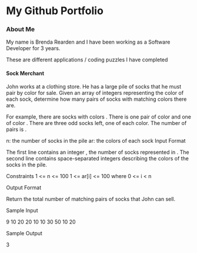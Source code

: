 # My Github Portfolio


### About Me

My name is Brenda Rearden and I have been working as a Software Developer for 3 years.

These are different applications / coding puzzles I have completed
#### Sock Merchant
John works at a clothing store. He has a large pile of socks that he must pair by color for sale. Given an array of integers representing the color of each sock, determine how many pairs of socks with matching colors there are.

For example, there are  socks with colors . There is one pair of color  and one of color . There are three odd socks left, one of each color. The number of pairs is .

n: the number of socks in the pile
ar: the colors of each sock
Input Format

The first line contains an integer , the number of socks represented in .
The second line contains  space-separated integers describing the colors  of the socks in the pile.

Constraints
1 <= n <= 100
1 <= ar[i] <= 100 where 0 <= i < n

Output Format

Return the total number of matching pairs of socks that John can sell.

Sample Input

9
10 20 20 10 10 30 50 10 20

Sample Output

3
